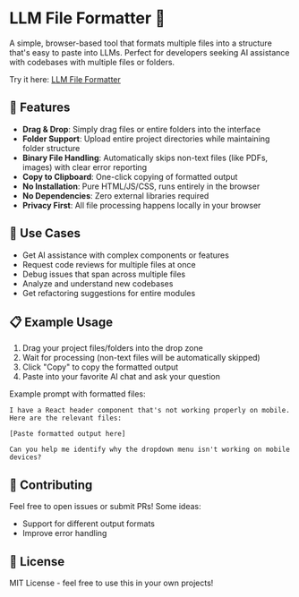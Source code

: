 # LLM File Formatter 📂

A simple, browser-based tool that formats multiple files into a structure that's easy to paste into LLMs. Perfect for developers seeking AI assistance with codebases with multiple files or folders.

Try it here: [LLM File Formatter](https://justindachille.github.io/LLM-File-Formatter/)

## 🚀 Features

- **Drag & Drop**: Simply drag files or entire folders into the interface
- **Folder Support**: Upload entire project directories while maintaining folder structure
- **Binary File Handling**: Automatically skips non-text files (like PDFs, images) with clear error reporting
- **Copy to Clipboard**: One-click copying of formatted output
- **No Installation**: Pure HTML/JS/CSS, runs entirely in the browser
- **No Dependencies**: Zero external libraries required
- **Privacy First**: All file processing happens locally in your browser

## 🎯 Use Cases

- Get AI assistance with complex components or features
- Request code reviews for multiple files at once
- Debug issues that span across multiple files
- Analyze and understand new codebases
- Get refactoring suggestions for entire modules

## 📋 Example Usage

1. Drag your project files/folders into the drop zone
2. Wait for processing (non-text files will be automatically skipped)
3. Click "Copy" to copy the formatted output
4. Paste into your favorite AI chat and ask your question

Example prompt with formatted files:
```
I have a React header component that's not working properly on mobile. Here are the relevant files:

[Paste formatted output here]

Can you help me identify why the dropdown menu isn't working on mobile devices?
```

## 🤝 Contributing

Feel free to open issues or submit PRs! Some ideas:
- Support for different output formats
- Improve error handling

## 📝 License

MIT License - feel free to use this in your own projects!
